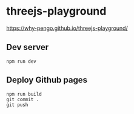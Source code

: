 # threejs-playground

https://why-pengo.github.io/threejs-playground/

## Dev server

```shell
npm run dev
```

## Deploy Github pages

```shell
npm run build
git commit .
git push
```
